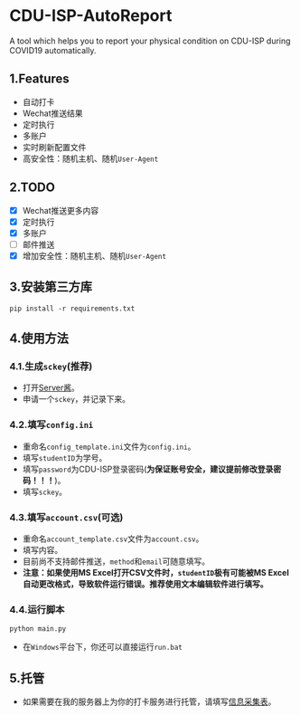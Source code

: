 # CDU-ISP-AutoReport

A tool which helps you to report your physical condition on CDU-ISP during COVID19 automatically.

## 1.Features

- 自动打卡
- Wechat推送结果
- 定时执行
- 多账户
- 实时刷新配置文件
- 高安全性：随机主机、随机`User-Agent`

## 2.TODO

- [X] Wechat推送更多内容
- [X] 定时执行
- [X] 多账户
- [ ] 邮件推送
- [X] 增加安全性：随机主机、随机`User-Agent`

## 3.安装第三方库

`pip install -r requirements.txt`

## 4.使用方法

### 4.1.生成`sckey`(推荐)

- 打开[Server酱](https://benjiah.gitee.io/redirect/serversauce)。
- 申请一个`sckey`，并记录下来。

### 4.2.填写`config.ini`

- 重命名`config_template.ini`文件为`config.ini`。
- 填写`studentID`为学号。
- 填写`password`为CDU-ISP登录密码(**为保证账号安全，建议提前修改登录密码！！！**)。
- 填写`sckey`。

### 4.3.填写`account.csv`(可选)

- 重命名`account_template.csv`文件为`account.csv`。
- 填写内容。
- 目前尚不支持邮件推送，`method`和`email`可随意填写。
- **注意：如果使用MS Excel打开CSV文件时，`studentID`极有可能被MS Excel自动更改格式，导致软件运行错误。推荐使用文本编辑软件进行填写。**

### 4.4.运行脚本

`python main.py`

- 在`Windows`平台下，你还可以直接运行`run.bat`

## 5.托管

- 如果需要在我的服务器上为你的打卡服务进行托管，请填写[信息采集表](https://benjiah.gitee.io/redirect/cdu-isp-wjx)。
